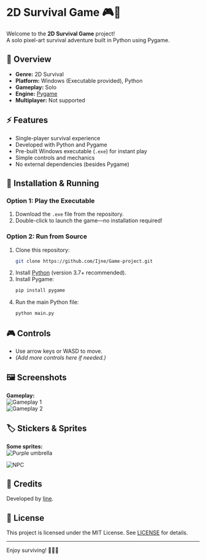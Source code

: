 # 2D Survival Game 🎮🌲

Welcome to the **2D Survival Game** project!  
A solo pixel-art survival adventure built in Python using Pygame.

## 📝 Overview

- **Genre:** 2D Survival
- **Platform:** Windows (Executable provided), Python
- **Gameplay:** Solo
- **Engine:** [Pygame](https://www.pygame.org/)
- **Multiplayer:** Not supported

## ⚡ Features

- Single-player survival experience
- Developed with Python and Pygame
- Pre-built Windows executable (`.exe`) for instant play
- Simple controls and mechanics
- No external dependencies (besides Pygame)

## 🚀 Installation & Running

### Option 1: Play the Executable

1. Download the `.exe` file from the repository.
2. Double-click to launch the game—no installation required!

### Option 2: Run from Source

1. Clone this repository:
    ```bash
    git clone https://github.com/Ijne/Game-project.git
    ```
2. Install [Python](https://www.python.org/) (version 3.7+ recommended).
3. Install Pygame:
    ```bash
    pip install pygame
    ```
4. Run the main Python file:
    ```bash
    python main.py
    ```

## 🎮 Controls

- Use arrow keys or WASD to move.
- *(Add more controls here if needed.)*

## 🖼️ Screenshots

**Gameplay:**  
![Gameplay 1](image)  
![Gameplay 2](image)

## 🏷️ Stickers & Sprites

**Some sprites:**  
![Purple umbrella](umbrella)  

![NPC](npc-1)

## 💖 Credits

Developed by [Ijne](https://github.com/Ijne).

## 📄 License

This project is licensed under the MIT License. See [LICENSE](LICENSE) for details.

---

Enjoy surviving! 🌟🧭🍄  
